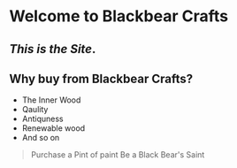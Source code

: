 # Welcome to Blackbear Crafts

## *This is **the** Site*.

## Why buy from Blackbear Crafts?
- The Inner Wood
- Qaulity
- Antiquness
- Renewable wood
- And so on

> Purchase a Pint of paint
> Be a Black Bear's Saint
